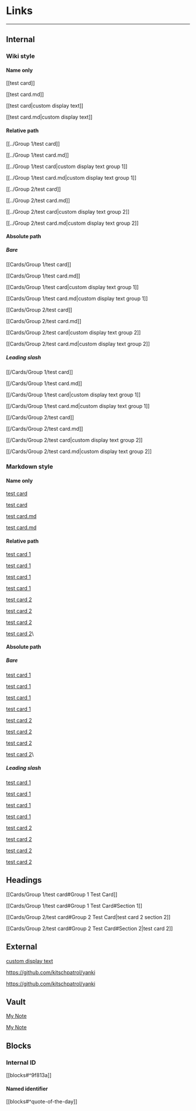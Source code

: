 # Links

---

## Internal

### Wiki style

#### Name only

[[test card]]

[[test card.md]]

[[test card|custom display text]]

[[test card.md|custom display text]]

#### Relative path

[[../Group 1/test card]]

[[../Group 1/test card.md]]

[[../Group 1/test card|custom display text group 1]]

[[../Group 1/test card.md|custom display text group 1]]

[[../Group 2/test card]]

[[../Group 2/test card.md]]

[[../Group 2/test card|custom display text group 2]]

[[../Group 2/test card.md|custom display text group 2]]

#### Absolute path 

##### Bare

[[Cards/Group 1/test card]]

[[Cards/Group 1/test card.md]]

[[Cards/Group 1/test card|custom display text group 1]]

[[Cards/Group 1/test card.md|custom display text group 1]]

[[Cards/Group 2/test card]]

[[Cards/Group 2/test card.md]]

[[Cards/Group 2/test card|custom display text group 2]]

[[Cards/Group 2/test card.md|custom display text group 2]]

##### Leading slash

[[/Cards/Group 1/test card]]

[[/Cards/Group 1/test card.md]]

[[/Cards/Group 1/test card|custom display text group 1]]

[[/Cards/Group 1/test card.md|custom display text group 1]]

[[/Cards/Group 2/test card]]

[[/Cards/Group 2/test card.md]]

[[/Cards/Group 2/test card|custom display text group 2]]

[[/Cards/Group 2/test card.md|custom display text group 2]]

### Markdown style

#### Name only

[test card](test%20card)

[test card](test%20card.md)

[test card.md](<test card>)

[test card.md](<test card.md>)

#### Relative path

[test card 1](../Group%201/test%20card)

[test card 1](<../Group 1/test card>)

[test card 1](../Group%201/test%20card.md)

[test card 1](<../Group 1/test card.md>)

[test card 2](../Group%202/test%20card)

[test card 2](<../Group 2/test card>)

[test card 2](../Group%202/test%20card.md)

[test card 2](<../Group 2/test card.md>)\

#### Absolute path
##### Bare

[test card 1](Cards/Group%201/test%20card)

[test card 1](<Cards/Group 1/test card>)

[test card 1](Cards/Group%201/test%20card.md)

[test card 1](<Cards/Group 1/test card.md>)

[test card 2](Cards/Group%202/test%20card)

[test card 2](<Cards/Group 2/test card>)

[test card 2](Cards/Group%202/test%20card.md)

[test card 2](<Cards/Group 2/test card.md>)\

##### Leading slash

[test card 1](/Cards/Group%201/test%20card)

[test card 1](</Cards/Group 1/test card>)

[test card 1](/Cards/Group%201/test%20card.md)

[test card 1](</Cards/Group 1/test card.md>)

[test card 2](/Cards/Group%202/test%20card)

[test card 2](</Cards/Group 2/test card>)

[test card 2](/Cards/Group%202/test%20card.md)

[test card 2](</Cards/Group 2/test card.md>)

## Headings

[[Cards/Group 1/test card#Group 1 Test Card]]

[[Cards/Group 1/test card#Group 1 Test Card#Section 1]]

[[Cards/Group 2/test card#Group 2 Test Card|test card 2 section 2]]

[[Cards/Group 2/test card#Group 2 Test Card#Section 2|test card 2]]

## External

[custom display text](https://github.com/kitschpatrol/yanki)

<https://github.com/kitschpatrol/yanki>

https://github.com/kitschpatrol/yanki

## Vault

[My Note](obsidian://open?vault=Vault&file=Technology%2FObsidian%2FPlugin%20Development)

[My Note](<obsidian://open?vault=Vault&file=Technology/Obsidian/Plugin Development>)

## Blocks

### Internal ID

[[blocks#^9f813a]]

#### Named identifier

[[blocks#^quote-of-the-day]]
